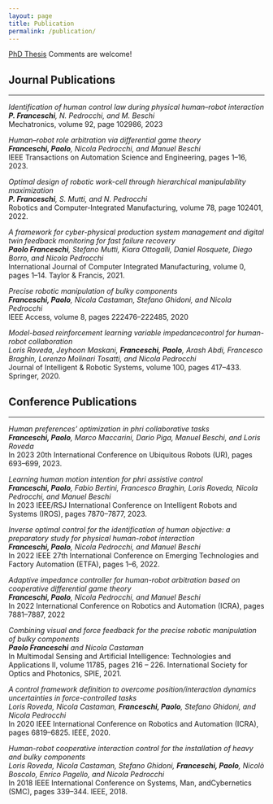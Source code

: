 ```yaml
---
layout: page
title: Publication
permalink: /publication/
---
```

<!-- Google tag (gtag.js) -->
<script async src="https://www.googletagmanager.com/gtag/js?id=UA-121535981-1"></script>
<script>
  window.dataLayer = window.dataLayer || [];
  function gtag(){dataLayer.push(arguments);}
  gtag('js', new Date());

  gtag('config', 'UA-121535981-1');
</script>

[PhD Thesis](https://urosolia.github.io/downloads/LMPC_Thesis.pdf) Comments are welcome!

## Journal Publications
___

*Identification of human control law during physical human–robot interaction*  
***P. Franceschi**, N. Pedrocchi, and M. Beschi*  
Mechatronics, volume 92, page 102986, 2023

*Human–robot role arbitration via differential game theory*   
***Franceschi, Paolo**, Nicola Pedrocchi, and Manuel Beschi*  
IEEE Transactions on Automation Science and Engineering, pages 1–16,
2023.

*Optimal design of robotic work-cell through hierarchical manipulability maximization*  
***P. Franceschi**, S. Mutti, and N. Pedrocchi*  
Robotics and Computer-Integrated Manufacturing, volume 78, page 102401, 2022.

*A framework for cyber-physical production system management and digital twin feedback monitoring for fast failure recovery*  
***Paolo Franceschi**, Stefano Mutti, Kiara Ottogalli, Daniel Rosquete, Diego Borro, and Nicola Pedrocchi*    
International Journal of Computer Integrated Manufacturing, volume 0, pages 1–14. Taylor & Francis, 2021.

*Precise robotic manipulation of bulky components*  
***Franceschi, Paolo**, Nicola Castaman, Stefano Ghidoni, and Nicola Pedrocchi*   
IEEE Access, volume 8, pages 222476–222485, 2020

*Model-based reinforcement learning variable impedancecontrol for human-robot collaboration*  
*Loris Roveda, Jeyhoon Maskani, **Franceschi, Paolo**, Arash Abdi, Francesco Braghin, Lorenzo Molinari Tosatti, and Nicola Pedrocchi*  
Journal of Intelligent & Robotic Systems, volume 100,
pages 417–433. Springer, 2020.

## Conference Publications
___
*Human preferences’ optimization in phri collaborative tasks*  
***Franceschi, Paolo**, Marco Maccarini, Dario Piga, Manuel Beschi, and Loris Roveda*  
In 2023 20th International Conference on Ubiquitous Robots (UR), pages 693–699, 2023.

*Learning human motion intention for phri assistive control*  
***Franceschi, Paolo**, Fabio Bertini, Francesco Braghin, Loris Roveda, Nicola Pedrocchi, and Manuel Beschi*  
In 2023 IEEE/RSJ International Conference on Intelligent Robots and Systems (IROS), pages 7870–7877, 2023.

*Inverse optimal control for the identification of human objective: a preparatory study for physical human-robot interaction*  
***Franceschi, Paolo**, Nicola Pedrocchi, and Manuel Beschi*  
In 2022 IEEE 27th International Conference on Emerging Technologies and Factory Automation (ETFA), pages 1–6, 2022.

*Adaptive impedance controller for human-robot arbitration based on cooperative differential game theory*  
***Franceschi, Paolo**, Nicola Pedrocchi, and Manuel Beschi*  
In 2022 International Conference on Robotics and Automation (ICRA), pages 7881–7887, 2022

*Combining visual and force feedback for the precise robotic manipulation of bulky components*  
***Paolo Franceschi** and Nicola Castaman*  
In Multimodal Sensing and Artificial Intelligence: Technologies and Applications II, volume 11785, pages 216 – 226.
International Society for Optics and Photonics, SPIE, 2021.

*A control framework definition to overcome position/interaction dynamics uncertainties in force-controlled tasks*  
*Loris Roveda, Nicola Castaman, **Franceschi, Paolo**, Stefano Ghidoni, and Nicola Pedrocchi*  
In 2020 IEEE International Conference on Robotics and Automation (ICRA), pages 6819–6825. IEEE, 2020.

*Human-robot cooperative interaction control for the installation of heavy and bulky components*  
*Loris Roveda, Nicola Castaman, Stefano Ghidoni, **Franceschi, Paolo**, Nicolò Boscolo, Enrico Pagello, and Nicola Pedrocchi*  
In 2018 IEEE International Conference on Systems, Man, andCybernetics (SMC), pages 339–344. IEEE, 2018.